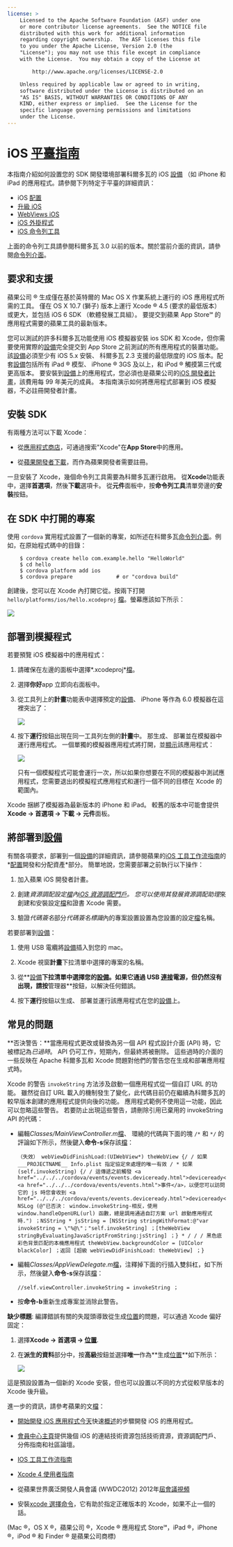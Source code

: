 ```yaml
---
license: >
    Licensed to the Apache Software Foundation (ASF) under one
    or more contributor license agreements.  See the NOTICE file
    distributed with this work for additional information
    regarding copyright ownership.  The ASF licenses this file
    to you under the Apache License, Version 2.0 (the
    "License"); you may not use this file except in compliance
    with the License.  You may obtain a copy of the License at

        http://www.apache.org/licenses/LICENSE-2.0

    Unless required by applicable law or agreed to in writing,
    software distributed under the License is distributed on an
    "AS IS" BASIS, WITHOUT WARRANTIES OR CONDITIONS OF ANY
    KIND, either express or implied.  See the License for the
    specific language governing permissions and limitations
    under the License.
---
```


# iOS <a href="../index.html">平臺指南</a>

本指南介紹如何設置您的 SDK 開發環境部署科爾多瓦的 iOS <a href="../../../cordova/device/device.html">設備</a> （如 iPhone 和 iPad 的應用程式。請參閱下列特定于平臺的詳細資訊：

*   iOS <a href="../../../cordova/media/capture/ConfigurationData.html">配置</a>
*   <a href="upgrading.html">升級 iOS</a>
*   <a href="webview.html">WebViews iOS</a>
*   <a href="plugin.html">iOS 外掛程式</a>
*   <a href="tools.html">iOS 命令列工具</a>

上面的命令列工具請參閱科爾多瓦 3.0 以前的版本。關於當前介面的資訊，請參閱<a href="../../cli/index.html">命令列介面</a>。

## 要求和支援

蘋果公司 ® 生成僅在基於英特爾的 Mac OS X 作業系統上運行的 iOS 應用程式所需的工具。 僅在 OS X 10.7 (獅子) 版本上運行 Xcode ® 4.5 (要求的最低版本） 或更大，並包括 iOS 6 SDK （軟體發展工具組）。 要提交到蘋果 App Store℠ 的應用程式需要的蘋果工具的最新版本。

您可以測試的許多科爾多瓦功能使用 iOS 模擬器安裝 ios SDK 和 Xcode，但你需要使用實際的<a href="../../../cordova/device/device.html">設備</a>完全提交到 App Store 之前測試的所有應用程式的裝置功能。 該<a href="../../../cordova/device/device.html">設備</a>必須至少有 iOS 5.x 安裝、 科爾多瓦 2.3 支援的最低限度的 iOS 版本。配套<a href="../../../cordova/device/device.html">設備</a>包括所有 iPad ® 模型、 iPhone ® 3GS 及以上，和 iPod ® 觸摸第三代或更高版本。 要安裝到<a href="../../../cordova/device/device.html">設備</a>上的應用程式，您必須也是蘋果公司的[iOS 開發者計畫][1]，該費用每 99 年美元的成員。 本指南演示如何將應用程式部署到 iOS 模擬器，不必註冊開發者計畫。

 [1]: https://developer.apple.com/programs/ios/

## 安裝 SDK

有兩種方法可以下載 Xcode：

*   從[應用程式商店][2]，可通過搜索"Xcode"在**App Store**中的應用。

*   從[蘋果開發者下載][3]，而作為蘋果開發者需要註冊。

 [2]: https://itunes.apple.com/us/app/xcode/id497799835?mt=12
 [3]: https://developer.apple.com/downloads/index.action

一旦安裝了 Xcode，幾個命令列工具需要為科爾多瓦運行啟用。 從**Xcode**功能表中，選擇**首選項**，然後**下載**選項卡。 從**元件**面板中，按**命令列工具**清單旁邊的**安裝**按鈕。

## 在 SDK 中打開的專案

使用 `cordova` 實用程式設置了一個新的專案，如所述在科爾多瓦<a href="../../cli/index.html">命令列介面</a>。例如，在原始程式碼中的目錄：

        $ cordova create hello com.example.hello "HelloWorld"
        $ cd hello
        $ cordova platform add ios
        $ cordova prepare              # or "cordova build"
    

創建後，您可以在 Xcode 內打開它從。按兩下打開 `hello/platforms/ios/hello.xcodeproj` <a href="../../../cordova/file/fileobj/fileobj.html">檔</a>。螢幕應該如下所示：

![][4]

 [4]: img/guide/platforms/ios/helloworld_project.png

## 部署到模擬程式

若要預覽 iOS 模擬器中的應用程式：

1.  請確保在左邊的面板中選擇*.xcodeproj*<a href="../../../cordova/file/fileobj/fileobj.html">檔</a>。

2.  選擇**你好**app 立即向右面板中。

3.  從工具列上的**計畫**功能表中選擇預定的<a href="../../../cordova/device/device.html">設備</a>、 iPhone 等作為 6.0 模擬器在這裡突出了：
    
    ![][5]

4.  按下**運行**按鈕出現在同一工具列左側的**計畫**中。 那生成、 部署並在模擬器中運行應用程式。 一個單獨的模擬器應用程式將打開，並<a href="../../../cordova/inappbrowser/inappbrowser.html">顯示</a>該應用程式：
    
    ![][6]
    
    只有一個模擬程式可能會運行一次，所以如果你想要在不同的模擬器中測試應用程式，您需要退出的模擬程式應用程式和運行一個不同的目標在 Xcode 的範圍內。

 [5]: img/guide/platforms/ios/select_xcode_scheme.png
 [6]: img/guide/platforms/ios/HelloWorldStandard.png

Xcode 捆綁了模擬器為最新版本的 iPhone 和 iPad。 較舊的版本中可能會提供**Xcode → 首選項 → 下載 → 元件**面板。

## 將部署到<a href="../../../cordova/device/device.html">設備</a>

有關各項要求，部署到一個<a href="../../../cordova/device/device.html">設備</a>的詳細資訊，請參閱蘋果的[iOS 工具工作流指南][7]的*<a href="../../../cordova/media/capture/ConfigurationData.html">配置</a>開發和分配資產*部分。 簡單地說，您需要部署之前執行以下操作：

 [7]: http://developer.apple.com/library/ios/#documentation/Xcode/Conceptual/ios_development_workflow/00-About_the_iOS_Application_Development_Workflow/introduction.html#//apple_ref/doc/uid/TP40007959

1.  加入蘋果 iOS 開發者計畫。

2.  創建*資源調配設定<a href="../../../cordova/file/fileobj/fileobj.html">檔</a>*內[iOS 資源調配門戶][8]。 您可以使用其*發展資源調配助理*來創建和安裝設定<a href="../../../cordova/file/fileobj/fileobj.html">檔</a>和證書 Xcode 需要。

3.  驗證*代碼簽名*部分*代碼簽名標識*內的專案設置設置為您設置的設定<a href="../../../cordova/file/fileobj/fileobj.html">檔</a>名稱。

 [8]: https://developer.apple.com/ios/manage/overview/index.action

若要部署到<a href="../../../cordova/device/device.html">設備</a>：

1.  使用 USB 電纜將<a href="../../../cordova/device/device.html">設備</a>插入到您的 mac。

2.  Xcode 視窗**計畫**下拉清單中選擇的專案的名稱。

3.  從**<a href="../../../cordova/device/device.html">設備</a>**下拉清單中選擇您的<a href="../../../cordova/device/device.html">設備</a>。如果它通過 USB <a href="../../../cordova/connection/connection.html">連接</a>電源，但仍然沒有出現，請按**管理器**按鈕，以解決任何錯誤。

4.  按下**運行**按鈕以生成、 部署並運行該應用程式在您的<a href="../../../cordova/device/device.html">設備</a>上。

## 常見的問題

**否決警告：**當應用程式更改或替換為另一個 API 程式設計介面 (API) 時，它被標記為*已過時*。 API 仍可工作，短期內，但最終將被刪除。 這些過時的介面的一些反映在 Apache 科爾多瓦和 Xcode 問題對他們的警告您在生成和部署應用程式時。

Xcode 的警告 `invokeString` 方法涉及啟動一個應用程式從一個自訂 URL 的功能。 雖然從自訂 URL 載入的機制發生了變化，此代碼目前仍在繼續為科爾多瓦的較早版本創建的應用程式提供向後的功能。 應用程式範例不使用這一功能，因此可以忽略這些警告。 若要防止出現這些警告，請刪除引用已棄用的 invokeString API 的代碼：

*   編輯*Classes/MainViewController.m*<a href="../../../cordova/file/fileobj/fileobj.html">檔</a>、 環繞的代碼與下面的塊 `/*` 和 `*/` 的評論如下所示，然後鍵入**命令-s**保存該<a href="../../../cordova/file/fileobj/fileobj.html">檔</a>：
    
        （失效） webViewDidFinishLoad:(UIWebView*) theWebView {/ / 如果 ___PROJECTNAME__ Info.plist 指定協定來處理的唯一有效 / * 如果 (self.invokeString) {/ / 這傳遞之前觸發 <a href="../../../cordova/events/events.deviceready.html">deviceready</a> <a href="../../../cordova/events/events.html">事件</a>，以便您可以訪問它的 js 時您會收到 <a href="../../../cordova/events/events.deviceready.html">deviceready</a> NSLog (@"已否決： window.invokeString-相反，使用 window.handleOpenURL(url) 函數，總是調用通過自訂方案 url 啟動應用程式時.") ；NSString * jsString = [NSString stringWithFormat:@"var invokeString = \"%@\"；"self.invokeString] ；[theWebView stringByEvaluatingJavaScriptFromString:jsString] ；} * / / / 黑色底彩色背景匹配的本機應用程式 theWebView.backgroundColor = [UIColor blackColor] ；返回 [超級 webViewDidFinishLoad: theWebView] ；}
        

*   編輯*Classes/AppViewDelegate.m*<a href="../../../cordova/file/fileobj/fileobj.html">檔</a>，注釋掉下面的行插入雙斜杠，如下所示，然後鍵入**命令-s**保存該<a href="../../../cordova/file/fileobj/fileobj.html">檔</a>：
    
        //self.viewController.invokeString = invokeString ；
        

*   按**命令-b**重新生成專案並消除此警告。

<!-- Does this fix only last until the next "cordova prepare"? -->

**缺少標題**: 編譯錯誤有關的失蹤頭導致從生成<a href="../../../cordova/geolocation/Position/position.html">位置</a>的問題，可以通過 Xcode 偏好固定：

1.  選擇**Xcode → 首選項 → <a href="../../../cordova/geolocation/Position/position.html">位置</a>**.

2.  在**派生的資料**部分中，按**高級**按鈕並選擇**唯一**作為**生成<a href="../../../cordova/geolocation/Position/position.html">位置</a>**如下所示：
    
    ![][9]

 [9]: img/guide/platforms/ios/xcode_build_location.png

這是預設設置為一個新的 Xcode 安裝，但也可以設置以不同的方式從較早版本的 Xcode 後升級。

進一步的資訊，請參考蘋果的文<a href="../../../cordova/file/fileobj/fileobj.html">檔</a>：

*   [開始開發 iOS 應用程式今天][10]快速<a href="../../overview/index.html">概述</a>的步驟開發 iOS 的應用程式。

*   [會員中心主頁][11]提供幾個 iOS 的連結技術資源包括技術資源，資源調配門戶、 分佈指南和社區論壇。

*   [IOS 工具工作流指南][7]

*   [Xcode 4 使用者指南][12]

*   從蘋果世界廣泛開發人員會議 (WWDC2012) 2012年[屆會議視頻][13]

*   安裝[xcode 選擇命令][14]，它有助於指定正確版本的 Xcode，如果不止一個的話。

 [10]: http://developer.apple.com/library/ios/#referencelibrary/GettingStarted/RoadMapiOS/index.html#//apple_ref/doc/uid/TP40011343
 [11]: https://developer.apple.com/membercenter/index.action
 [12]: http://developer.apple.com/library/ios/#documentation/ToolsLanguages/Conceptual/Xcode4UserGuide/000-About_Xcode/about.html#//apple_ref/doc/uid/TP40010215
 [13]: https://developer.apple.com/videos/wwdc/2012/
 [14]: http://developer.apple.com/library/mac/#documentation/Darwin/Reference/ManPages/man1/xcode-select.1.html

(Mac ®，OS X ®，蘋果公司 ®，Xcode ® 應用程式 Store℠，iPad ®，iPhone ®，iPod ® 和 Finder ® 是蘋果公司商標)